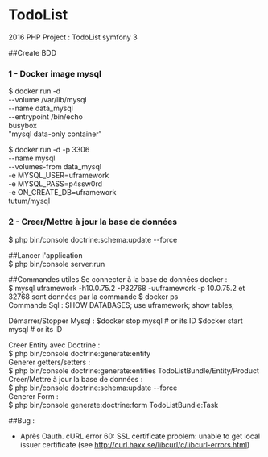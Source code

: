 # TodoList
2016 PHP Project : TodoList symfony 3

##Create BDD  
### 1 - Docker image mysql  
$ docker run -d \
    --volume /var/lib/mysql \
    --name data_mysql \
    --entrypoint /bin/echo \
    busybox \
    "mysql data-only container"


$ docker run -d -p 3306 \
    --name mysql \
    --volumes-from data_mysql \
    -e MYSQL_USER=uframework \
    -e MYSQL_PASS=p4ssw0rd \
    -e ON_CREATE_DB=uframework \
    tutum/mysql

### 2 - Creer/Mettre à jour la base de données    
$ php bin/console doctrine:schema:update --force 

##Lancer l'application    
$ php bin/console server:run

##Commandes utiles
Se connecter à la base de données docker :      
$ mysql uframework -h10.0.75.2 -P32768 -uuframework -p 
10.0.75.2 et 32768 sont données par la commande $ docker ps   
Commande Sql :
SHOW DATABASES;
use uframework;
show tables;

Démarrer/Stopper Mysql :
$docker stop mysql # or its ID
$docker start mysql # or its ID

Creer Entity avec Doctrine :     
$ php bin/console doctrine:generate:entity  
Generer getters/setters :   
$ php bin/console doctrine:generate:entities TodoListBundle/Entity/Product   
Creer/Mettre à jour la base de données :  
$ php bin/console doctrine:schema:update --force  
Generer Form :   
$ php bin/console generate:doctrine:form TodoListBundle:Task 

##Bug : 
- Après Oauth.
cURL error 60: SSL certificate problem: unable to get local issuer certificate (see http://curl.haxx.se/libcurl/c/libcurl-errors.html)

